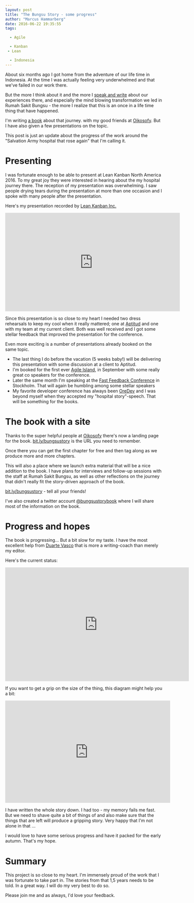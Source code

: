 ```yaml
---
layout: post
title: "The Bungsu Story - some progress"
author: "Marcus Hammarberg"
date: 2016-06-22 19:35:55
tags:

  - Agile

  - Kanban
 - Lean

  - Indonesia
---
```


About six months ago I got home from the adventure of our life time in Indonesia. At the time I was actually feeling very underwhelmed and that we've failed in our work there.

But the more I think about it and the more I [speak and write](http://www.marcusoft.net/tags/#Indonesia) about our experiences there, and especially the mind blowing transformation we led in Rumah Sakit Bungsu - the more I realize that this is an once in a life time thing that have happened.

I'm writing [a book](http://bit.ly/bungsustory) about that journey. with my good friends at [Oikosofy](http://oikosofy.com/). But I have also given a few presentations on the topic.

This post is just an update about the progress of the work around the "Salvation Army hospital that rose again" that I'm calling it.

<!-- excerpt-end -->

# Presenting
I was fortunate enough to be able to present at Lean Kanban North America 2016. To my great joy they were interested in hearing about the my hospital journey there. The reception of my presentation was overwhelming. I saw people drying tears during the presentation at more than one occasion and I spoke with many people after the presentation.

Here's my presentation recorded by [Lean Kanban Inc.](http://leankanban.com/)

<iframe width="560" height="315" src="https://www.youtube.com/embed/nEKuY9P53Q4" frameborder="0" allowfullscreen></iframe>

Since this presentation is so close to my heart I needed two dress rehearsals to keep my cool when it really mattered; one at [Aptitud](http://www.aptitud.se) and one with my team at my current client. Both was well received and I got some stellar feedback that improved the presentation for the conference.

Even more exciting is a number of presentations already booked on the same topic.

* The last thing I do before the vacation (5 weeks baby!) will be delivering this presentation with some discussion at a client to Aptitud.
* I'm booked for the first ever [Agile Island](http://www.agileislands.ax/), in September with some really great co speakers for the conference.
* Later the same month I'm speaking at the [Fast Feedback Conference](http://www.fastfeedback.se/) in Stockholm. That will again be humbling among some stellar speakers
* My favorite developer conference has always been [OreDev](http://www.oredev.org) and I was beyond myself when they accepted my "hospital story"-speech. That will be something for the books.

# The book with a site
Thanks to the super helpful people at [Oikosofy](http://oikosofy.com/) there's now a landing page for the book. [bit.ly/bungsustory](http://bit.ly/bungsustory) is the URL you need to remember.

Once there you can get the first chapter for free and then tag along as we produce more and more chapters.

This will also a place where we launch extra material that will be a nice addition to the book. I have plans for interviews and follow-up sessions with the staff at Rumah Sakit Bungsu, as well as other reflections on the journey that didn't really fit the story-driven approach of the book.

[bit.ly/bungsustory](bit.ly/bungsustory) - tell all your friends!

I've also created a twitter account [@bungsustorybook](https://twitter.com/bungsustorybook) where I will share most of the information on the book.

# Progress and hopes
The book is progressing... But a bit slow for my taste. I have the most excellent help from [Duarte Vasco](https://twitter.com/duarte_vasco) that is more a writing-coach than merely my editor.

Here's the current status:

<iframe width="589" height="364" seamless frameborder="0" scrolling="no" src="https://docs.google.com/spreadsheets/d/1-WLjqavJzEBWTK5KcGcYVKWoeYcTOgvBHAKcsXWwHOQ/pubchart?oid=1369661743&amp;format=interactive"></iframe>

If you want to get a grip on the size of the thing, this diagram might help you a bit:

<iframe width="529" height="327" seamless frameborder="0" scrolling="no" src="https://docs.google.com/spreadsheets/d/1-WLjqavJzEBWTK5KcGcYVKWoeYcTOgvBHAKcsXWwHOQ/pubchart?oid=1548619501&amp;format=interactive"></iframe>

I have written the whole story down. I had too - my memory fails me fast. But we need to shave quite a bit of things of and also make sure that the things that are left will produce a gripping story. Very happy that I'm not alone in that ...

I would love to have some serious progress and have it packed for the early autumn. That's my hope.

# Summary
This project is so close to my heart. I'm immensely proud of the work that I was fortunate to take part in. The stories from that 1,5 years needs to be told. In a great way. I will do my very best to do so.

Please join me and as always, I'd love your feedback.